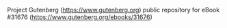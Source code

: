Project Gutenberg (https://www.gutenberg.org) public repository for eBook #31676 (https://www.gutenberg.org/ebooks/31676)

